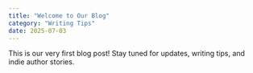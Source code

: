 ```yaml
---
title: "Welcome to Our Blog"
category: "Writing Tips"
date: 2025-07-03
---
```


This is our very first blog post! Stay tuned for updates, writing tips, and indie author stories.
